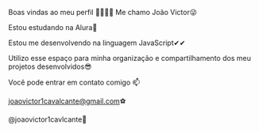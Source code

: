 Boas vindas ao meu perfil 🐱‍👤🐱‍👤
Me chamo João Victor😜

Estou estudando na Alura🎉

Estou me desenvolvendo na linguagem JavaScript✔✔

Utilizo esse espaço para minha organização e compartilhamento dos meu projetos desenvolvidos😎

Você pode entrar em contato comigo 📫

joaovictor1cavalcante@gmail.com⚽

@joaovictor1cavlcante🤳
